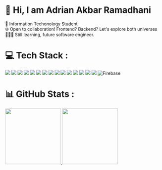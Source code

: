 # 👋 Hi, I am Adrian Akbar Ramadhani
🚀 Information Techonology Student<br>🌐 Open to collaboration! Frontend? Backend? Let's explore both universes<br> 👨🏻‍💻 Still learning, future software engineer. 



# 💻 Tech Stack :


<p align="left> 
  <img src="https://img.shields.io/badge/css3-231572B6?style=for-the-badge&logo=css3&logoColoksdkr=white"/>
  <img src="https://img.shields.io/badge/html5-E34F26?style=for-the-badge&logo=html5&logoColor=white"/>  
  <img src="https://img.shields.io/badge/css3-%231572B6.svg?style=for-the-badge&logo=css3&logoColor=white"/>
  <img src="https://img.shields.io/badge/javascript-ccaa30?style=for-the-badge&logo=javascript&logoColor=white"/>
  <img src="https://img.shields.io/badge/node.js-6DA55F?style=for-the-badge&logo=node.js&logoColor=white"/>
  <img src="https://img.shields.io/badge/React-007FFF?style=for-the-badge&logo=react&logoColor=white"/>
  <img src="https://img.shields.io/badge/express.js-%23404d59.svg?style=for-the-badge&logo=express&logoColor=%2361DAFB"/>
  <img src="https://img.shields.io/badge/php-%23777BB4.svg?style=for-the-badge&logo=php&logoColor=white"/>
  <img src="https://img.shields.io/badge/Laravel-dd1100?style=for-the-badge&logo=laravel&logoColor=white"/>
  <img src="https://img.shields.io/badge/linux-525051?style=for-the-badge&logo=linux&logoColor=white"/>
  <img src="https://img.shields.io/badge/MongoDB-4ea94b?style=for-the-badge&logo=mongodb&logoColor=white"/>
  <img src="https://img.shields.io/badge/mysql-00f?style=for-the-badge&logo=mysql&logoColor=white"/>
  <img src="https://img.shields.io/badge/postgres-316192?style=for-the-badge&logo=postgresql&logoColor=white"/>
  <img src="https://img.shields.io/badge/git-F05033?style=for-the-badge&logo=git&logoColor=white"/>
  <img src="https://img.shields.io/badge/Dart-3670A0?style=for-the-badge&logo=dart&logoColor=white"/>
  <img src="https://img.shields.io/badge/Flutter-007FFF?style=for-the-badge&logo=flutter&logoColor=white"/>
  <img src="https://img.shields.io/badge/Firebase-F05033?style=for-the-badge&logo=firebase&logoColor=white" alt="Firebase"/>
</p>

# 📊 GitHub Stats :
<p align="left">
  <a href="https://github.com/adrianakbar">
  <img height="180em" src="https://github-readme-stats-eight-theta.vercel.app/api?username=adrianakbar&show_icons=true&theme=algolia&include_all_commits=true&count_private=true"/>
</a>
<a href="https://github.com/adrianakbar">
  <img height="180em"  src="https://github-readme-stats-eight-theta.vercel.app/api/top-langs/?username=adrianakbar&layout=compact&langs_count=8&theme=algolia"/>
</a>
</p>
